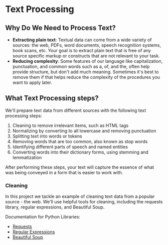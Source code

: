 # Text Processing
## Why Do We Need to Process Text?
+ **Extracting plain text**: Textual data can come from a wide variety of sources: the web, PDFs, word documents, speech 
recognition systems, book scans, etc. Your goal is to extract plain text that is free of any source specific markup or 
constructs that are not relevant to your task.
+ **Reducing complexity**: Some features of our language like capitalization, punctuation, and common words such as 
a, of, and the, often help provide structure, but don't add much meaning. Sometimes it's best to remove them if that 
helps reduce the complexity of the procedures you want to apply later.

## What Text Processing steps?
We'll prepare text data from different sources with the following text processing steps:

1. Cleaning to remove irrelevant items, such as HTML tags
2. Normalizing by converting to all lowercase and removing punctuation
3. Splitting text into words or tokens
4. Removing words that are too common, also known as stop words
5. Identifying different parts of speech and named entities
6. Converting words into their dictionary forms, using stemming and lemmatization

After performing these steps, your text will capture the essence of what was being conveyed in a form that is easier 
to work with.

### Cleaning
In this project we tackle an example of cleaning text data from a popular source - the web. We'll use helpful 
tools for cleaning, including the requests library, regular expressions, and Beautiful Soup.

Documentation for Python Libraries:
   + [Requests](https://docs.python-requests.org/en/master/user/quickstart/#make-a-request)
   + [Regular Expressions](https://docs.python.org/3/library/re.html)
   + [Beautiful Soup](https://www.crummy.com/software/BeautifulSoup/bs4/doc/)